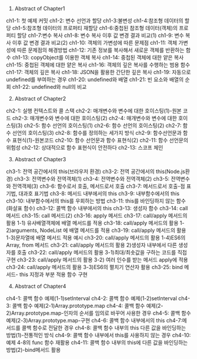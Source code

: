 1. Abstract of Chapter1 

ch1-1: 첫 예제 커밋
ch1-2: 변수 선언과 할당
ch1-3:불변성
ch1-4:참조형 데이터의 할당
ch1-5:참조형 데이터의 프로퍼티 재할당
ch1-6:중첩된 참조형 데이터(객체)의 프로퍼티 할당
ch1-7:변수 복사
ch1-8: 변수 복사 이후 값 변경 결과 비교(1)
ch1-9: 변수 복사 이후 값 변경 결과 비교(2)
ch1-10: 객체의 가변성에 따른 문제점
ch1-11: 객체 가변성에 따른 문제점의 해경방법
ch1-12: 기존 정보를 복사해서 새로운 객체를 반환하는 함수
ch1-13: copyObject를 이용한 객체 복사
ch1-14: 중첩된 객체에 대한 얕은 복사
ch1-15: 중첩된 객체에 대한 얕은 복사
ch1-16: 객체의 깊은 복사를 수행하는 범용 함수
ch1-17: 객체의 깊은 복사
ch1-18: JSON을 활용한 간단한 깊은 복사
ch1-19: 자동으로 undefined를 부여하는 경우
ch1-20: undefined와 배열
ch1-21: 빈 요소와 배열의 순회
ch1-22: undefined와 null의 비교



2. Abstract of Chapter2

ch2-1: 실행 컨텍스트와 콜 스택
ch2-2: 매개변수와 변수에 대한 호이스팅(1)-원본 코드
ch2-3: 매개변수와 변수에 대한 호이스팅(2)
ch2-4: 매개변수와 변수에 대한 호이스팅(3)
ch2-5: 함수 선언의 호이스팅(1)
ch2-6: 함수 선언의 호이스팅(2)
ch2-7: 함수 선언의 호이스팅(3)
ch2-8: 함수를 정의하는 세가지 방식
ch2-9: 함수선언문과 함수 표현식(1)-원본코드
ch2-10: 함수 선언문과 함수 표현식(2)
ch2-11: 함수 선언문의 위험성
ch2-12: 상대적으로 함수 표현식이 안전하다
ch2-13: 스코프 체인




3. Abstract of Chapter3

ch3-1: 전역 공간에서의 this(브라우저 환경)
ch3-2: 전역 공간에서의 this(Node.js환경)
ch3-3: 전역변수와 전역객체(1)
ch3-4: 전역변수와 전역객체(2)
ch3-5: 전역변수와 전역객체(3)
ch3-6: 함수로서 호출, 메서드로서 호출
ch3-7: 메서드로서 호출-점 표기법, 대과호 표기법
ch3-8: 메서드 내부에서의 this
ch3-9: 내부함수에서의 this
ch3-10: 내부함수에서의 this를 우회하는 방법
ch3-11: this를 바인딩하지 않는 함수(화살표 함수)
ch3-12: 콜백 함수 내부에서의 this
ch3-13: 생성자 함수
ch3-14: call 메서드
ch3-15: call 메서드(2)
ch3-16: apply 메서드
ch3-17: call/apply 메서드의 활용 1-1) 유사배열객체에 배열 메서드를 적용
ch3-18: call/apply 메서드의 활용 1-2)arguments, NodeList 에 배열 메서드를 적용
ch3-19: call/apply 메서드의 활용 1-3)문자열에 배열 메서드 적용 예시
ch3-20: call/apply 메서드의 활용 1-4)ES6의 Array, from 메서드
ch3-21: call/apply 메서드의 활용 2)생성자 내부에서 다른 생성자를 호출
ch3-22: call/apply 메서드의 활용 3-1)최대/최솟값을 구하는 코드를 직접 구현
ch3-23: call/apply 메서드의 활용 3-2) 여러 인수를 받는 메서드 apply에 적용
ch3-24: call/apply 메서드의 활용 3-3)ES6의 펼치기 연산자 활용
ch3-25: bind 메서드- this 지정과 부분 적용 함수 구현



4. Abstract of Chapter4

ch4-1: 콜백 함수 예제(1-1)setInterval
ch4-2: 콜백 함수 예제(1-2)setInterval
ch4-3: 콜백 함수 예제(2-1)Array.prototype.map
ch4-4: 콜백 함수 예제(2-2)Array.prototype.map-인자의 순서를 임의로 바꾸어 사용한 경우
ch4-5: 콜백 함수 예제(2-3)Array.prototype.map-구현
ch4-6: 콜백 함수 내부에서의 this
ch4-7:메서드를 콜백 함수로 전달한 경우
ch4-8: 콜백 함수 내부의 this 다른 값을 바인딩하는 방법(1)-전통적인 방식
ch4-9: 콜백 함수 내부에서 this를 사용하지 않는 경우
ch4-10: 예제 4-8의 func 함수 재활용
ch4-11: 콜백 함수 내부의 this에 다른 값을 바인딩하는 방법(2)-bind메서드 활용
